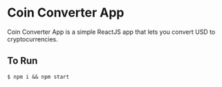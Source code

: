 # Coin Converter App

Coin Converter App is a simple ReactJS app that lets you convert USD to cryptocurrencies.

## To Run
`$ npm i && npm start`
